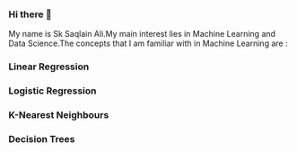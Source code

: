 ### Hi there 👋
My name is Sk Saqlain Ali.My main interest lies in Machine Learning and Data Science.The concepts that I am familiar with in Machine Learning are :
### Linear Regression
### Logistic Regression
### K-Nearest Neighbours
### Decision Trees
<!--
**Saqlainrocks7/saqlainrocks7** is a ✨ _special_ ✨ repository because its `README.md` (this file) appears on your GitHub profile.

